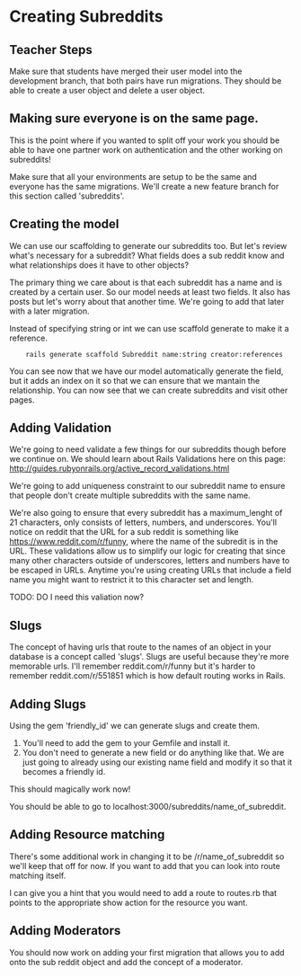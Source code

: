 # Creating Subreddits

## Teacher Steps 

Make sure that students have merged their user model into the development branch, that both pairs have run migrations. They should be able to create a user object and delete a user object.

## Making sure everyone is on the same page.

This is the point where if you wanted to split off your work you should be able to have one partner work on authentication and the other working on subreddits! 

Make sure that all your environments are setup to be the same and everyone has the same migrations. We'll create a new feature branch for this section called 'subreddits'.

## Creating the model

We can use our scaffolding to generate our subreddits too. But let's review what's necessary for a subreddit? What fields does a sub reddit know and what relationships does it have to other objects?

The primary thing we care about is that each subreddit has a name and is created by a certain user. So our model needs at least two fields. It also has posts but let's worry about that another time. We're going to add that later with a later migration. 

Instead of specifying string or int we can use scaffold generate to make it a reference.  

```
	rails generate scaffold Subreddit name:string creator:references
```

You can see now that we have our model automatically generate the field, but it adds an index on it so that we can ensure that we mantain the relationship. You can now see that we can create subreddits and visit other pages. 

## Adding Validation

We're going to need validate a few things for our subreddits though before we continue on. We should learn about Rails Validations here on this page: http://guides.rubyonrails.org/active_record_validations.html

We're going to add uniqueness constraint to our subreddit name to ensure that people don't create multiple subreddits with the same name. 

We're also going to ensure that every subreddit has a maximum_lenght of 21 characters, only consists of letters, numbers, and underscores. You'll notice on reddit that the URL for a sub reddit is something like https://www.reddit.com/r/funny, where the name of the subredit is in the URL. These validations allow us to simplify our logic for creating that since many other characters outside of underscores, letters and numbers have to be escaped in URLs. Anytime you're using creating URLs that include a field name you might want to restrict it to this character set and length.

TODO: DO I need this valiation now?

## Slugs

The concept of having urls that route to the names of an object in your database is a concept called 'slugs'. Slugs are useful because they're more memorable urls. I'll remember reddit.com/r/funny but it's harder to remember reddit.com/r/551851 which is how default routing works in Rails. 

## Adding Slugs 

Using the gem 'friendly_id' we can generate slugs and create them.

1. You'll need to add the gem to your Gemfile and install it.
2. You don't need to generate a new field or do anything like that. We are just going to already using our existing name field and modify it so that it becomes a friendly id. 

This should magically work now!

You should be able to go to localhost:3000/subreddits/name_of_subreddit.

## Adding Resource matching

There's some additional work in changing it to be /r/name_of_subreddit so we'll keep that off for now. If you want to add that you can look into route matching itself. 

I can give you a hint that you would need to add a route to routes.rb that points to the appropriate show action for the resource you want. 

## Adding Moderators

You should now work on adding your first migration that allows you to add onto the sub reddit object and add the concept of a moderator. 